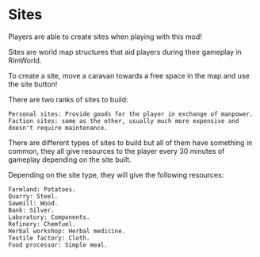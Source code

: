 # Sites

Players are able to create sites when playing with this mod!

Sites are world map structures that aid players during their gameplay in RimWorld.

To create a site, move a caravan towards a free space in the map and use the site button!

There are two ranks of sites to build:

    Personal sites: Provide goods for the player in exchange of manpower.
    Faction sites: same as the other, usually much more expensive and doesn't require maintenance.

There are different types of sites to build but all of them have something in common, they all give resources to the player every 30 minutes of gameplay depending on the site built.

Depending on the site type, they will give the following resources:

    Farmland: Potatoes.
    Quarry: Steel.
    Sawmill: Wood.
    Bank: Silver.
    Laboratory: Components.
    Refinery: Chemfuel.
    Herbal workshop: Herbal medicine.
    Textile factory: Cloth.
    Food processor: Simple meal.
